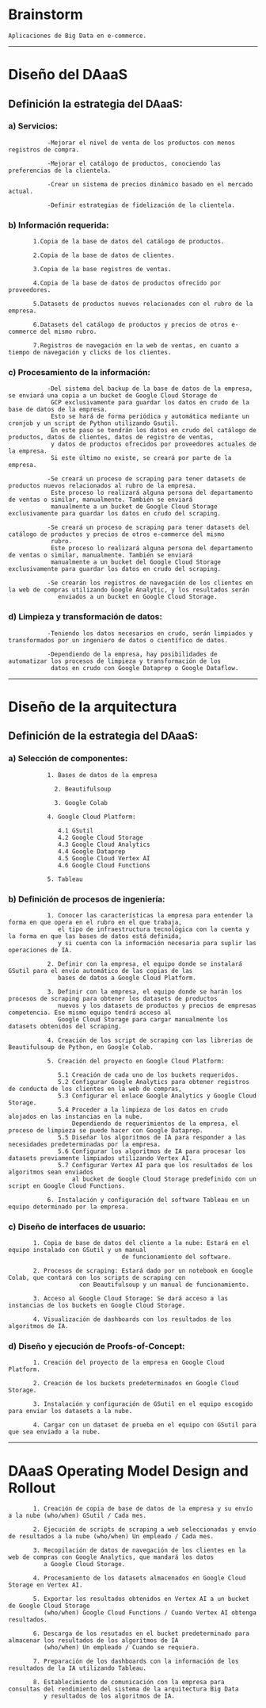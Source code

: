 # Brainstorm

    Aplicaciones de Big Data en e-commerce.
    
----------------------------------------------------------------------------------------------------------------------------------------     
               
# **Diseño del DAaaS**

## Definición la estrategia del DAaaS:

###  a) Servicios:
  
               -Mejorar el nivel de venta de los productos con menos registros de compra.
               
               -Mejorar el catálogo de productos, conociendo las preferencias de la clientela.
               
               -Crear un sistema de precios dinámico basado en el mercado actual.
               
               -Definir estrategias de fidelización de la clientela.
  
###  b) Información requerida:
  
  	       1.Copia de la base de datos del catálogo de productos.
  	       
  	       2.Copia de la base de datos de clientes.
  	       
  	       3.Copia de la base registros de ventas.
  	       
  	       4.Copia de la base de datos de productos ofrecido por proveedores.
  	       
  	       5.Datasets de productos nuevos relacionados con el rubro de la empresa.
  	       
  	       6.Datasets del catálogo de productos y precios de otros e-commerce del mismo rubro.
  	       
  	       7.Registros de navegación en la web de ventas, en cuanto a tiempo de navegación y clicks de los clientes.
  	       
 ### c) Procesamiento de la información:
  
    	       -Del sistema del backup de la base de datos de la empresa, se enviará una copia a un bucket de Google Cloud Storage de 
    	        GCP exclusivamente para guardar los datos en crudo de la base de datos de la empresa.
    	        Esto se hará de forma periódica y automática mediante un cronjob y un script de Python utilizando Gsutil.
    	        En este paso se tendrán los datos en crudo del catálogo de productos, datos de clientes, datos de registro de ventas,
    	        y datos de productos ofrecidos por proveedores actuales de la empresa.
    	        Si este último no existe, se creará por parte de la empresa.
    	        
    	       -Se creará un proceso de scraping para tener datasets de productos nuevos relacionados al rubro de la empresa.
    	        Este proceso lo realizará alguna persona del departamento de ventas o similar, manualmente. También se enviará
    	        manualmente a un bucket de Google Cloud Storage exclusivamente para guardar los datos en crudo del scraping.
    	        
    	       -Se creará un proceso de scraping para tener datasets del catálogo de productos y precios de otros e-commerce del mismo 
    	        rubro.
    	        Este proceso lo realizará alguna persona del departamento de ventas o similar, manualmente. También se enviará
    	        manualmente a un bucket del Google Cloud Storage exclusivamente para guardar los datos en crudo del scraping.
    	        
    	       -Se crearán los registros de navegación de los clientes en la web de compras utilizando Google Analytic, y los resultados serán
		          enviados a un bucket en Google Cloud Storage.
    	       
  ### d) Limpieza y transformación de datos:
  
               -Teniendo los datos necesarios en crudo, serán limpiados y transformados por un ingeniero de datos o científico de datos.
               
               -Dependiendo de la empresa, hay posibilidades de automatizar los procesos de limpieza y transformación de los
                datos en crudo con Google Dataprep o Google Dataflow.
                
---------------------------------------------------------------------------------------------------------------------------------------- 
                
# **Diseño de la arquitectura**

## Definición de la estrategia del DAaaS:

###  a) Selección de componentes:
  
  	           1. Bases de datos de la empresa
  
	             2. Beautifulsoup
	       
	             3. Google Colab
  
               4. Google Cloud Platform:
               
                  4.1 GSutil
                  4.2 Google Cloud Storage
                  4.3 Google Cloud Analytics
                  4.4 Google Dataprep
                  4.5 Google Cloud Vertex AI
                  4.6 Google Cloud Functions
                  
               5. Tableau
                  

 ### b) Definición de procesos de ingeniería: 
  
               1. Conocer las características la empresa para entender la forma en que opera en el rubro en el que trabaja,
                  el tipo de infraestructura tecnológica con la cuenta y la forma en que las bases de datos está definida,
                  y si cuenta con la información necesaria para suplir las operaciones de IA.
               
               2. Definir con la empresa, el equipo donde se instalará GSutil para el envío automático de las copias de las
                  bases de datos a Google Cloud Platform.
                  
               3. Definir con la empresa, el equipo donde se harán los procesos de scraping para obtener los datasets de productos
                  nuevos y los datasets de productos y precios de empresas competencia. Ese mismo equipo tendrá acceso al
                  Google Cloud Storage para cargar manualmente los datasets obtenidos del scraping.
                  
               4. Creación de los script de scraping con las librerías de Beautifulsoup de Python, en Google Colab.
                  
               5. Creación del proyecto en Google Cloud Platform:
                  
                  5.1 Creación de cada uno de los buckets requeridos.
                  5.2 Configurar Google Analytics para obtener registros de conducta de los clientes en la web de compras,
                  5.3 Configurar el enlace Google Analytics y Google Cloud Storage.
                  5.4 Proceder a la limpieza de los datos en crudo alojados en las instancias en la nube.
                      Dependiendo de requerimientos de la empresa, el proceso de limpieza se puede hacer con Google Dataprep.
                  5.5 Diseñar los algoritmos de IA para responder a las necesidades predeterminadas por la empresa.
                  5.6 Configurar los algoritmos de IA para procesar los datasets previamente limpiados utilizando Vertex AI.
                  5.7 Configurar Vertex AI para que los resultados de los algoritmos sean enviados
                      al bucket de Google Cloud Storage predefinido con un script en Google Cloud Functions.
                      
               6. Instalación y configuración del software Tableau en un equipo determinado por la empresa.
                  
 ### c) Diseño de interfaces de usuario:
  
  	       1. Copia de base de datos del cliente a la nube: Estará en el equipo instalado con GSutil y un manual
  	       							de funcionamiento del software.
  	       
  	       2. Procesos de scraping: Estará dado por un notebook en Google Colab, que contará con los scripts de scraping con
  	       				con Beautifulsoup y un manual de funcionamiento.
  	       				
  	       3. Acceso al Google Cloud Storage: Se dará acceso a las instancias de los buckets en Google Cloud Storage.
  	       
  	       4. Visualización de dashboards con los resultados de los algoritmos de IA.
  	       				
  	       
###  d) Diseño y ejecución de Proofs-of-Concept:
  
  	       1. Creación del proyecto de la empresa en Google Cloud Platform.
  	       
  	       2. Creación de los buckets predeterminados en Google Cloud Storage.
  	       
  	       3. Instalación y configuración de GSutil en el equipo escogido para enviar los datasets a la nube.
  	       
  	       4. Cargar con un dataset de prueba en el equipo con GSutil para que sea enviado a la nube.
  	  
----------------------------------------------------------------------------------------------------------------------------------------  	       
  	       
# **DAaaS Operating Model Design and Rollout**

	       1. Creación de copia de base de datos de la empresa y su envío a la nube (who/when) GSutil / Cada mes.
	       
	       2. Ejecución de scripts de scraping a web seleccionadas y envío de resultados a la nube (who/when) Un empleado / Cada mes.
	       
	       3. Recopilación de datos de navegación de los clientes en la web de compras con Google Analytics, que mandará los datos
	          a Google Cloud Storage.
	          
	       4. Procesamiento de los datasets almacenados en Google Cloud Storage en Vertex AI.
	       
	       5. Exportar los resultados obtenidos en Vertex AI a un bucket de Google Cloud Storage 
	          (who/when) Google Cloud Functions / Cuando Vertex AI obtenga resultados.
	          
	       6. Descarga de los resutados en el bucket predeterminado para almacenar los resultados de los algoritmos de IA
	          (who/when) Un empleado / Cuando se requiera.
	       
	       7. Preparación de los dashboards con la información de los resultados de la IA utilizando Tableau.
	       
	       8. Establecimiento de comunicación con la empresa para consultas del rendimiento del sistema de la arquitectura Big Data
	          y resultados de los algoritmos de IA.
